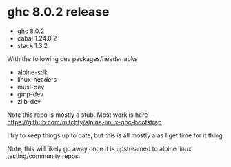 # ghc 8.0.2 release

- ghc 8.0.2
- cabal 1.24.0.2
- stack 1.3.2

With the following dev packages/header apks
- alpine-sdk
- linux-headers
- musl-dev
- gmp-dev
- zlib-dev

Note this repo is mostly a stub. Most work is here https://github.com/mitchty/alpine-linux-ghc-bootstrap

I try to keep things up to date, but this is all mostly a as I get time for it thing.

Note, this will likely go away once it is upstreamed to alpine linux testing/community repos.
